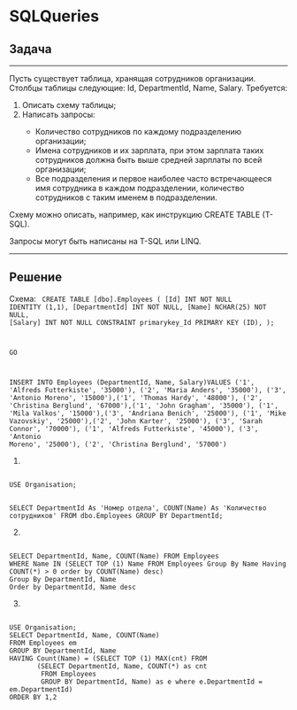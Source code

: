 # SQLQueries

<h2>Задача </h2>
<hr/>

Пусть существует таблица, хранящая сотрудников организации. Столбцы таблицы следующие: Id, DepartmentId, Name, Salary. Требуется:

<ol>
<li> Описать схему таблицы; </li>

<li> Написать запросы: </li>
<ul><li>Количество сотрудников по каждому подразделению организации;

<li>Имена сотрудников и их зарплата, при этом зарплата таких сотрудников должна быть выше средней зарплаты по всей организации; </li>

<li>Все подразделения и первое наиболее часто встречающееся имя сотрудника в каждом подразделении, количество сотрудников с таким именем в подразделении. </li>
</ul></ol>

Схему можно описать, например, как инструкцию CREATE TABLE (T-SQL).

Запросы могут быть написаны на T-SQL или LINQ.
<hr>

<h2>Решение</h2>

Схема:
<code>
CREATE TABLE [dbo].Employees (
[Id] INT NOT NULL IDENTITY (1,1),
[DepartmentId] INT NOT NULL,
[Name] NCHAR(25) NOT NULL,
[Salary] INT NOT NULL
CONSTRAINT primarykey_Id PRIMARY KEY (ID),
);

GO

INSERT INTO Employees (DepartmentId, Name, Salary)VALUES 
('1', 'Alfreds Futterkiste', '35000'), ('2', 'Maria Anders', '35000'),
('3', 'Antonio Moreno', '15000'),('1', 'Thomas Hardy', '48000'),
('2', 'Christina Berglund', '67000'),('1', 'John Gragham', '35000'),
('1', 'Mila Valkos', '15000'),('3', 'Andriana Benich', '25000'),
('1', 'Mike Vazovskiy', '25000'),('2', 'John Karter', '25000'),
('3', 'Sarah Connor', '70000'), ('1', 'Alfreds Futterkiste', '45000'),
('3', 'Antonio Moreno', '25000'), ('2', 'Christina Berglund', '57000')
</code>

1.
<code>
USE Organisation;

SELECT DepartmentId As 'Номер отдела', COUNT(Name) As 'Количество сотрудников' FROM dbo.Employees
GROUP BY DepartmentId;
</code>

2.
<code>
SELECT DepartmentId, Name, COUNT(Name) FROM Employees
WHERE Name IN (SELECT TOP (1) Name FROM Employees Group By Name Having COUNT(*) > 0 order by COUNT(Name) desc)
Group By DepartmentId, Name
Order by DepartmentId, Name desc
</code>

3. 
<code>
USE Organisation;
SELECT DepartmentId, Name, COUNT(Name)
FROM Employees em
GROUP BY DepartmentId, Name
HAVING Count(Name) = (SELECT TOP (1) MAX(cnt) FROM 
       (SELECT DepartmentId, Name, COUNT(*) as cnt
        FROM Employees 
        GROUP BY DepartmentId, Name) as e where e.DepartmentId = em.DepartmentId)
ORDER BY 1,2
</code>
